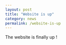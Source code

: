 ```yaml
---
layout: post
title: "Website is up"
category: news
permalink: /website-is-up
---
```


The website is finally up ! 